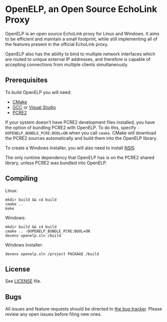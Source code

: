 OpenELP, an Open Source EchoLink Proxy
======================================

OpenELP is an open source EchoLink proxy for Linux and Windows. It aims to be
efficient and maintain a small footprint, while still implementing all of the
features present in the official EchoLink proxy.

OpenELP also has the ability to bind to multiple network interfaces which are
routed to unique external IP addresses, and therefore is capable of accepting
connections from multiple clients simultaneously.

Prerequisites
-------------
To build OpenELP you will need:
* [CMake](https://cmake.org/)
* [GCC](https://gcc.gnu.org/) or [Visual Studio](http://aka.ms/vs2015)
* [PCRE2](http://www.pcre.org/)

If your system doesn't have PCRE2 development files installed, you have the
option of bundling PCRE2 with OpenELP. To do this, specify
`-DOPENELP_BUNDLE_PCRE:BOOL=ON` when you call `cmake`. CMake will download
the PCRE2 sources automatically and build them into the OpenELP library.

To create a Windows installer, you will also need to install
[NSIS](http://nsis.sourceforge.net/)

The only runtime dependency that OpenELP has is on the PCRE2 shared library,
unless PCRE2 was bundled into OpenELP.

Compiling
---------
Linux:

    mkdir build && cd build
    cmake ..
    make

Windows:

    mkdir build && cd build
    cmake .. -DOPENELP_BUNDLE_PCRE:BOOL=ON
    devenv openelp.sln /build

Windows Installer:

    devenv openelp.sln /project PACKAGE /build

License
-------
See [LICENSE](./LICENSE) file.

Bugs
----
All issues and feature requests should be directed to
[the bug tracker](https://github.com/cottsay/openelp/issues). Please review any
open issues before filing new ones.

